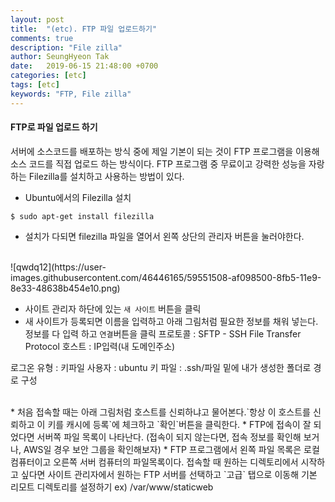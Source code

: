 ```yaml
---
layout: post
title:  "(etc). FTP 파일 업로드하기"
comments: true
description: "File zilla"
author: SeungHyeon Tak
date:   2019-06-15 21:48:00 +0700
categories: [etc]
tags: [etc]
keywords: "FTP, File zilla"
---
```


#### FTP로 파일 업로드 하기
서버에 소스코드를 배포하는 방식 중에 제일 기본이 되는 것이 FTP 프로그램을 이용해 소스 코드를 직접 업로드 하는 방식이다. FTP 프로그램 중 무료이고 강력한 성능을 자랑하는 Filezilla를 설치하고 사용하는 방법이 있다.
<br>

* Ubuntu에서의 Filezilla 설치

```
$ sudo apt-get install filezilla
```

* 설치가 다되면 filezilla 파일을 열어서 왼쪽 상단의 관리자 버튼을 눌러야한다.
<br>
![qwdq12](https://user-images.githubusercontent.com/46446165/59551508-af098500-8fb5-11e9-8e33-48638b454e10.png)

* 사이트 관리자 하단에 있는 `새 사이트` 버튼을 클릭
* 새 사이트가 등록되면 이름을 입력하고 아래 그림처럼 필요한 정보를 채워 넣는다.
  정보를 다 입력 하고 `연결`버튼을 클릭
프로토콜 : SFTP - SSH File Transfer Protocol
호스트 : IP입력(내 도메인주소)

로그온 유형 : 키파일
사용자 : ubuntu
키 파일 : .ssh/파일 밑에 내가 생성한 폴더로 경로 구성

<br>
* 처음 접속할 때는 아래 그림처럼 호스트를 신뢰하냐고 물어본다.`항상 이 호스트를 신뢰하고 이 키를 캐시에 등록`에 체크하고 `확인`버튼을 클릭한다.
* FTP에 접속이 잘 되었다면 서버쪽 파일 목록이 나타난다.
(접속이 되지 않는다면, 접속 정보를 확인해 보거나, AWS일 경우 보안 그룹을 확인해보자)
* FTP 프로그램에서 왼쪽 파일 목록은 로컬 컴퓨터이고 오른쪽 서버 컴퓨터의 파일목록이다.
접속할 때 원하는 디렉토리에서 시작하고 싶다면 사이트 관리자에서 원하는 FTP 서버를 선택하고 
`고급` 탭으로 이동해 기본 리모트 디렉토리를 설정하기
ex) /var/www/staticweb



